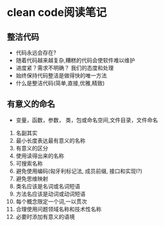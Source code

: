 # clean code阅读笔记

## 整洁代码  
+ 代码永远会存在?
+ 随着代码越来越复杂,糟糕的代码会使软件难以维护
+ 进度紧？需求不明确？ 我们的态度和处理
+ 始终保持代码整洁是做得快的唯一方法
+ 什么是整洁代码(简单,直接,优雅,精致)

## 有意义的命名
+ 变量，函数，参数， 类，包或命名空间,文件目录，文件命名  
1. 名副其实  
2. 最小长度表达最有意义的名称
3. 有意义的区分
4. 使用读得出来的名称
5. 可搜索名称
6. 避免使用编码(匈牙利标记法, 成员前缀, 接口和实现I?)
7. 避免思维映射
8. 类名应该是名词或名词短语
10. 方法名应该是动词或动词短语
11. 每个概念限定一个词,一以贯次
12. 合理使用问题领域名称和技术性名称
13. 必要时添加有意义的语境
